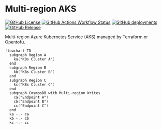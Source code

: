 # Multi-region AKS

[![GitHub License](https://img.shields.io/github/license/whisperpine/multi-region-aks)](https://github.com/whisperpine/multi-region-aks/blob/main/LICENSE)
[![GitHub Actions Workflow Status](https://img.shields.io/github/actions/workflow/status/whisperpine/multi-region-aks/checks.yml?logo=github&label=checks)](https://github.com/whisperpine/multi-region-aks/actions/workflows/checks.yml)
[![GitHub deployments](https://img.shields.io/github/deployments/whisperpine/multi-region-aks/infra-default?logo=github&label=deployment)](https://github.com/whisperpine/multi-region-aks/deployments/infra-default)
[![GitHub Release](https://img.shields.io/github/v/release/whisperpine/multi-region-aks?logo=github)](https://github.com/whisperpine/multi-region-aks/releases)

Multi-region Azure Kubernetes Service (AKS) managed by Terraform or Opentofu.

```mermaid
flowchart TD
  subgraph Region A
    ka("K8s Cluster A")
  end
  subgraph Region B
    kb("K8s Cluster B")
  end
  subgraph Region C
    kc("K8s Cluster C")
  end
  subgraph CosmosDB with Multi-region Writes
    ca("Endpoint A")
    cb("Endpoint B")
    cc("Endpoint C")
  end
  ka -.- ca
  kb -.- cb
  kc -.- cc
```
